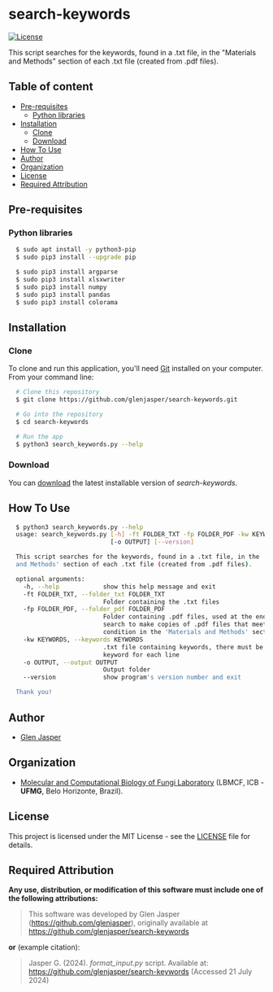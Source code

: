 search-keywords
======================
[![License](https://poser.pugx.org/badges/poser/license.svg)](./LICENSE)

This script searches for the keywords, found in a .txt file, in the "Materials and Methods" section of each .txt file (created from .pdf files).

## Table of content

- [Pre-requisites](#pre-requisites)
    - [Python libraries](#python-libraries)
- [Installation](#installation)
    - [Clone](#clone)
    - [Download](#download)
- [How To Use](#how-to-use)
- [Author](#author)
- [Organization](#organization)
- [License](#license)
- [Required Attribution](#required-attribution)

## Pre-requisites

### Python libraries

```sh
  $ sudo apt install -y python3-pip
  $ sudo pip3 install --upgrade pip
```

```sh
  $ sudo pip3 install argparse
  $ sudo pip3 install xlsxwriter
  $ sudo pip3 install numpy
  $ sudo pip3 install pandas
  $ sudo pip3 install colorama
```

## Installation

### Clone

To clone and run this application, you'll need [Git](https://git-scm.com) installed on your computer. From your command line:

```bash
  # Clone this repository
  $ git clone https://github.com/glenjasper/search-keywords.git

  # Go into the repository
  $ cd search-keywords

  # Run the app
  $ python3 search_keywords.py --help
```

### Download

You can [download](https://github.com/glenjasper/search-keywords/archive/master.zip) the latest installable version of _search-keywords_.

## How To Use

```sh  
  $ python3 search_keywords.py --help
  usage: search_keywords.py [-h] -ft FOLDER_TXT -fp FOLDER_PDF -kw KEYWORDS
                            [-o OUTPUT] [--version]

  This script searches for the keywords, found in a .txt file, in the 'Materials
  and Methods' section of each .txt file (created from .pdf files).

  optional arguments:
    -h, --help            show this help message and exit
    -ft FOLDER_TXT, --folder_txt FOLDER_TXT
                          Folder containing the .txt files
    -fp FOLDER_PDF, --folder_pdf FOLDER_PDF
                          Folder containing .pdf files, used at the end of the
                          search to make copies of .pdf files that meet the
                          condition in the 'Materials and Methods' section
    -kw KEYWORDS, --keywords KEYWORDS
                          .txt file containing keywords, there must be one
                          keyword for each line
    -o OUTPUT, --output OUTPUT
                          Output folder
    --version             show program's version number and exit

  Thank you!
```

## Author

* [Glen Jasper](https://github.com/glenjasper)

## Organization
* [Molecular and Computational Biology of Fungi Laboratory](https://sites.icb.ufmg.br/lbmcf/index.html) (LBMCF, ICB - **UFMG**, Belo Horizonte, Brazil).

## License

This project is licensed under the MIT License - see the [LICENSE](./LICENSE) file for details.

## Required Attribution

**Any use, distribution, or modification of this software must include one of the following attributions:**

> This software was developed by Glen Jasper (https://github.com/glenjasper), originally available at https://github.com/glenjasper/search-keywords

**or** (example citation):

> Jasper G. (2024). *format_input.py* script. Available at: https://github.com/glenjasper/search-keywords (Accessed 21 July 2024)
